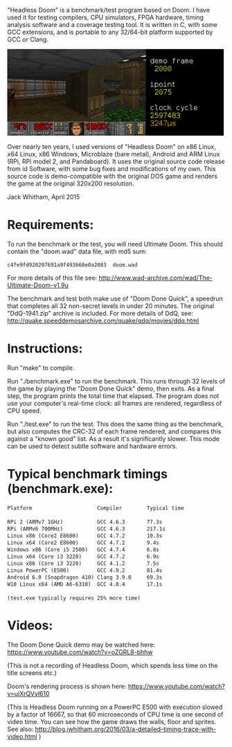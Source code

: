 
"Headless Doom" is a benchmark/test program based on Doom. I have used
it for testing compilers, CPU simulators, FPGA hardware, timing analysis
software and a coverage testing tool. It is written in C, with some GCC
extensions, and is portable to any 32/64-bit platform supported by
GCC or Clang.

![Partially-rendered frame from E1M3](pic.png)

Over nearly ten years, I used versions of "Headless Doom" on 
x86 Linux, x64 Linux, x86 Windows, Microblaze (bare metal), Android and 
ARM Linux (RPi, RPi model 2, and Pandaboard). It uses the original 
source code release from id Software, with some bug fixes and 
modifications of my own. This source code is demo-compatible with
the original DOS game and renders the game at the original 320x200
resolution.


Jack Whitham, April 2015



# Requirements:

To run the benchmark or the test, you will need Ultimate Doom.
This should contain the "doom.wad" data file, with md5 sum:

    c4fe9fd920207691a9f493668e0a2083  doom.wad

For more details of this file see:
http://www.wad-archive.com/wad/The-Ultimate-Doom-v1.9u

The benchmark and test both make use of "Doom Done Quick", a speedrun
that completes all 32 non-secret levels in under 20 minutes. The original
"DdQ-1941.zip" archive is included. For more details of DdQ, see:
http://quake.speeddemosarchive.com/quake/qdq/movies/ddq.html



# Instructions:

Run "make" to compile.

Run "./benchmark.exe" to run the benchmark. This runs through 32 levels
of the game by playing the "Doom Done Quick" demo, then exits. As a final
step, the program prints the total time that elapsed. The program does not 
use your computer's real-time clock: all frames are rendered, regardless
of CPU speed.

Run "./test.exe" to run the test. This does the same thing as the benchmark,
but also computes the CRC-32 of each frame rendered, and compares this 
against a "known good" list. As a result it's significantly slower. This
mode can be used to detect subtle software and hardware errors.



# Typical benchmark timings (benchmark.exe):

    Platform                     Compiler        Typical time

    RPi 2 (ARMv7 1GHz)           GCC 4.6.3       77.3s
    RPi (ARMv6 700MHz)           GCC 4.6.3       217.1s
    Linux x86 (Core2 E8600)      GCC 4.7.2       10.3s
    Linux x64 (Core2 E8600)      GCC 4.7.2       9.4s
    Windows x86 (Core i5 2500)   GCC 4.7.4       6.8s
    Linux x64 (Core i3 3220)     GCC 4.7.2       6.9s
    Linux x86 (Core i3 3220)     GCC 4.1.2       7.5s
    Linux PowerPC (E500)         GCC 4.9.2       81.4s
    Android 6.0 (Snapdragon 410) Clang 3.9.0     69.3s
    W10 Linux x64 (AMD A6-6310)  GCC 4.8.4       17.1s

    (test.exe typically requires 25% more time)


# Videos:

The Doom Done Quick demo may be watched here:
   https://www.youtube.com/watch?v=oZGRL8-bhhw

(This is not a recording of Headless Doom, which spends less time on the
title screens etc.)

Doom's rendering process is shown here:
   https://www.youtube.com/watch?v=ujXrQVyl610

(This is Headless Doom running on a PowerPC E500 with execution slowed by
a factor of 16667, so that 60 microseconds of CPU time is one second of
video time. You can see how the game draws the walls, floor and sprites. See
also: http://blog.jwhitham.org/2016/03/a-detailed-timing-trace-with-video.html )


